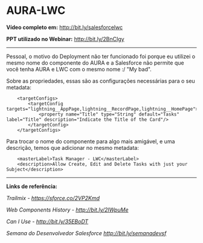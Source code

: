 # AURA-LWC

**Vídeo completo em:** http://bit.ly/salesforcelwc

**PPT utilizado no Webinar:** http://bit.ly/2BnCIgy

-----------------------------------------------------------

Pessoal, o motivo do Deployment não ter funcionado foi porque eu utilizei o mesmo nome do componente do AURA e a Salesforce não permite que você tenha AURA e LWC com o mesmo nome :/ "My bad".

Sobre as propriedades, essas são as configurações necessárias para o seu metadata:

```
    <targetConfigs>
        <targetConfig targets="lightning__AppPage,lightning__RecordPage,lightning__HomePage">
            <property name="Title" type="String" default="Tasks" label="Title" description="Indicate the Title of the Card"/>
        </targetConfig>
    </targetConfigs>
```

Para trocar o nome do componente para algo mais amigável, e uma descrição, temos que adicionar no mesmo metadata:

```
    <masterLabel>Task Manager - LWC</masterLabel>
    <description>Allow Create, Edit and Delete Tasks with just your Subject</description>
```


-----------------------------------------------------------


**Links de referência:**

*Trailmix - https://sforce.co/2VP2Kmd*

*Web Components History - http://bit.ly/2IWpuMe*

*Can I Use - http://bit.ly/35EBoDT*

*Semana do Desenvolvedor Salesforce http://bit.ly/semanadevsf*
